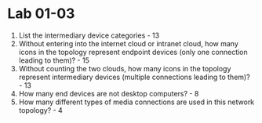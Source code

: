 # Lab 01-03

1. List the intermediary device categories - 13
2. Without entering into the internet cloud or intranet cloud, how many icons in the topology represent endpoint devices (only one connection leading to them)? - 15
3. Without counting the two clouds, how many icons in the topology represent intermediary devices (multiple connections leading to them)? - 13
4. How many end devices are not desktop computers? - 8
5. How many different types of media connections are used in this network topology? - 4

